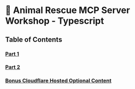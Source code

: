 # 🐾 Animal Rescue MCP Server Workshop - Typescript

## Table of Contents

### [Part 1](part-1-instructions.md)

### [Part 2](part-2-instructions.md)

### [Bonus Cloudflare Hosted Optional Content](cloudflare-hosting.md)
